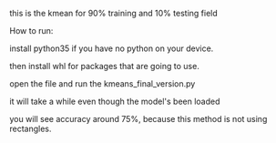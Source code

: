 this is the kmean for 90% training and 10% testing field

How to run:

install python35 if you have no python on your device.

then install whl for packages that are going to use.



open the file and run the kmeans_final_version.py

it will take a while even though the model's been loaded

you will see accuracy around 75%, because this method is not using rectangles.
